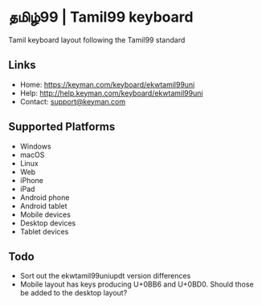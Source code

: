 தமிழ்99 | Tamil99 keyboard
======================

Tamil keyboard layout following the Tamil99 standard

Links
-----

 * Home:     <https://keyman.com/keyboard/ekwtamil99uni>
 * Help:     <http://help.keyman.com/keyboard/ekwtamil99uni>
 * Contact:  <support@keyman.com>

Supported Platforms
-------------------
 * Windows
 * macOS
 * Linux
 * Web
 * iPhone
 * iPad
 * Android phone
 * Android tablet
 * Mobile devices
 * Desktop devices
 * Tablet devices

Todo
----
 * Sort out the ekwtamil99uniupdt version differences
 * Mobile layout has keys producing U+0BB6 and U+0BD0. Should those be added to the desktop layout?